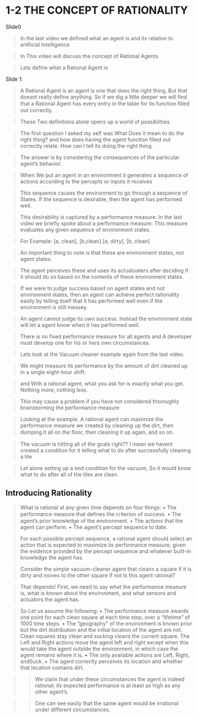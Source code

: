 # 1-2 THE CONCEPT OF RATIONALITY

Slide0
> In the last video we defined what an agent is and its relation to artificial Intelligence

> In This video will discuss the concept of Rational Agents

> Lets define what a Rational Agent is


Slide 1:
> A Rational Agent is an agent is one that does the right thing, But that doesnt really define anything. So if we dig a little deeper we will find that a Rational Agent has every entry in the table for its function ﬁlled out correctly.

> These Two definitions alone opens up a world of possibilities

> The first question I asked my self was What Does it mean to do the right thing? and how does having the agent function filled out correctly relate. How can I tell its doing the right thing.

> The answer is by considering the consequences of the particular agent’s behavior.

> When We put an agent in an environment it generates a sequence of actions according to the percepts or inputs it receives


> This sequence causes the environment to go through a sequence of States. If the sequence is desirable, then the agent has performed well.

> This desirability is captured by a performance measure.
> In the last video we briefly spoke about a performance measure. This measure evaluates any given sequence of environment states.

> For Example: [a, clean], [b,clean].[a, dirty], [b, clean]

> An important thing to note is that these are environment states, not agent states.

> The agent perceives these and uses its actuatuaters after deciding if it should do so based on the contents of these environment states.

> If we were to judge success based on agent states and not environment states, then an agent can achieve perfect rationality easily by telling itself that it has performed well even if the environment is still messey. 

> An agent cannot judge its own success. Instead the environment state will let a agent know when it has performed well.

> There is no fixed performance measure for all agents and A developer must develop one for his or hers own circumstances.

> Lets look at the Vacuum cleaner example again from the last video.

> We might measure its performance by the amount of dirt cleaned up in a single eight-hour shift.

> and With a rational agent, what you ask for is exactly what you get. Nothing more, nothing less.

> This may cause a problem if you have not considered thoroughly brainstorming the performance measure

> Looking at the example. A rational agent can maximize the performance measure we created by cleaning up the dirt, then dumping it all on the ﬂoor, then cleaning it up again, and so on.

> The vacuum is hitting all of the goals right?? I mean we havent created a condition for it telling what to do after successfully cleaning a tile

> Let alone setting up a end condition for the vacuum, So it would know what to do after all of the tiles are clean.


## Introducing Rationality

> What is rational at any given time depends on four things: 
    • The performance measure that deﬁnes the criterion of success. 
    • The agent’s prior knowledge of the environment. 
    • The actions that the agent can perform. 
    • The agent’s percept sequence to date.

> For each possible percept sequence, a rational agent should select an action that is expected to maximize its performance measure, given the evidence provided by the percept sequence and whatever built-in knowledge the agent has.

> Consider the simple vacuum-cleaner agent that cleans a square if it is dirty and moves to the other square if not
> Is this agent rational?

> That depends! First, we need to say what the performance measure is, what is known about the environment, and what sensors and actuators the agent has. 

> So Let us assume the following:
    • The performance measure awards one point for each clean square at each time step, over a “lifetime” of 1000 time steps. 
    • The “geography” of the environment is known prior but the dirt distribution and the initial location of the agent are not. Clean squares stay clean and sucking cleans the current square. The Left and Right actions move the agent left and right except when this would take the agent outside the environment, in which case the agent remains where it is. 
    • The only available actions are Left, Right, andSuck. 
    • The agent correctly perceives its location and whether that location contains dirt.

> > We claim that under these circumstances the agent is indeed rational; its expected performance is at least as high as any other agent’s. 

> > One can see easily that the same agent would be irrational under different circumstances.

